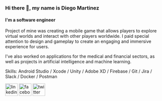 ### Hi there 👋, my name is Diego Martinez
#### I'm a software engineer
Project of mine was creating a mobile game that allows players to explore virtual worlds and interact with other players worldwide. I paid special attention to design and gameplay to create an engaging and immersive experience for users.

I've also worked on applications for the medical and financial sectors, as well as projects in artificial intelligence and machine learning.

Skills: Android Studio / Xcode / Unity / Adobe XD / Firebase / Git / Jira / Slack / Docker / Postman



[<img src='https://cdn.jsdelivr.net/npm/simple-icons@3.0.1/icons/linkedin.svg' alt='linkedin' height='40'>](https://www.linkedin.com/in/oceanDiego/)  [<img src='https://cdn.jsdelivr.net/npm/simple-icons@3.0.1/icons/facebook.svg' alt='facebook' height='40'>](https://www.facebook.com/oceanDiego)  [<img src='https://cdn.jsdelivr.net/npm/simple-icons@3.0.1/icons/twitter.svg' alt='twitter' height='40'>](https://twitter.com/oceanDiego)  

